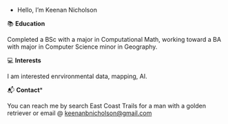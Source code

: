 - Hello, I’m Keenan Nicholson


📚 **Education**

Completed a BSc with a major in Computational Math, working toward a BA with major in Computer Science minor in Geography. 

💻 **Interests**

I am interested enrvironmental data, mapping, AI.

📬 **Contact***

You can reach me by search East Coast Trails for a man with a golden retriever or email @ keenanbnicholson@gmail.com
